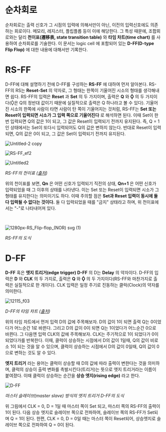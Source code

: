 # 순차회로
순차회로는 출력 신호가 그 시점의 입력에 의해서만이 아닌, 이전의 입력신호에도 의존하는 회로이다. 메모리, 레지스터, 플립플롭 등이 이에 해당한다. 그 특성 때문에, 조합회로와는 달리 **천이표(遷移表, state transition table)** 와 **타임 차트(time chart)** 를 사용하여 순차회로를 기술한다. 이 문서는 logic cell 에 포함되어 있는 **D-FF(D-type Flip Flop)** 에 대한 내용에 대해서만 기록한다.

# RS-FF
D-FF에 대해 설명하기 전에 D-FF를 구성하는 **RS-FF** 에 대하여 먼저 알아본다. RS-FF의 RS는 **Reset-Set** 의 약자로, 그 형태는 한쪽이 기울어진 시소의 형태를 생각해내면 쉽다. RS-FF의 입력은 **Reset** 과 **Set** 의 두 가지이며, 출력은 **Q** 와 **Ǭ** 의 두 가지이다(Ǭ은 Q의 정반대 값이기 때문에 실질적으로 출력은 Q 하나라고 볼 수 있다). 기울어진 시소의 한쪽에 사람이 타면 사람이 탄 쪽이 기울어지는 것처럼, RS-FF는 **Set 또는 Reset이 입력되면 시소가 그 입력 쪽으로 기울어진다** 로 해석하면 된다. 이때 Set이 한번 입력되면 Q의 값은 1이 되고, 그 값은 Reset이 입력되기 전까지 유지된다. 즉, Q = 1인 상태에서는 Set이 또다시 입력되어도 Q의 값은 변하지 않는다. 반대로 Reset이 입력되면, Q의 값은 0이 되고, 그 값은 Set이 입력되기 전까지 유지된다.

![Untitled-2 copy](https://user-images.githubusercontent.com/111409004/186793340-5c373823-3ec3-4630-ac04-cfe1d3f01e4c.png)

![RS-FF_ef2](https://user-images.githubusercontent.com/111409004/186793357-b6125c28-871c-43d1-878b-310cbf788299.png)

![Untitled2](https://user-images.githubusercontent.com/111409004/186792703-e0b8b7d1-e23b-4904-93dd-aecd0b9976d9.jpg)

*RS-FF의 천이표 ([출처](https://www.electronicshub.org/latches/))*

위의 천이표를 보면, **Qn** 은 어떤 신호가 입력되기 직전의 상태, **Qn+1** 은 어떤 신호가 입력되었을 때 그 이후의 상태를 나타낸다. 이는 Set 또는 Reset이 입력되면 시소가 그 형태를 유지한다는 의미이기도 하다. 이때 주의할 점은 **Set과 Reset 입력이 동시에 둘 다 입력될 수 없다는 것이다.** 둘 다 입력되었을 때를 "금지" 상태라고 하며, 위 천이표에서는 "-"로 나타내어져 있다.

<br/>

![1280px-RS_Flip-flop_(NOR) svg (1)](https://user-images.githubusercontent.com/111409004/187100686-7f44df6a-899a-41f6-91e7-c0be476bf6ca.png)

*RS-FF의 도식*

# D-FF
**D-FF** 혹은 **엣지 트리거(edge trigger) D-FF** 의 D는 **Delay** 의 약자이다. D-FF의 입력은 **D** 와 **CLK** 의 두 가지로, 출력은 **Q** 와 **Ǭ** 의 두 가지이다(RS-FF와 마찬가지로 출력은 실질적으로 한 개이다). CLK 입력은 일정 주기로 진동하는 클럭(Clock)의 약자를 의미한다.

![12115_f03](https://user-images.githubusercontent.com/111409004/186796306-2811820a-14df-4e87-b37e-a2315dd797b1.jpg)

*D-FF의 타임 차트 ([출처](https://jeea.or.jp/course/contents/12115/))*

위의 타임 차트에서 먼저 입력 D의 값에 주목해보자. D의 값이 1이 되면 출력 Q는 0이었다가 어느순간 1로 바뀐다. 그리고 D의 값이 0이 되면 Q는 1이었다가 어느순간 0으로 바뀐다. 그 다음엔 입력 CLK의 값에 주목해보자. CLK는 주기적으로 1이 되었다가 0이 되었다가를 반복한다. 이때, 클럭이 상승하는 시점에서 D의 값이 1일때, Q의 값이 비로소 1이 되는 것을 알 수 있으며, 클럭이 상승하는 시점에서 D의 값이 0일때, Q의 값이 0으로 변하는 것도 알 수 있다.

**엣지 트리거** 라는 용어는 클럭이 상승할 때 D의 값에 따라 출력이 변한다는 것을 의미하며, 클럭의 상승이 출력 변화를 촉발시킨다(트리거)는 뜻으로 엣지 트리거라는 이름이 붙여졌다. 이때 클럭이 상승하는 순간을 **상승 엣지(rising edge)** 라고 한다.

![D-FF](https://user-images.githubusercontent.com/111409004/186832151-adfb0efb-2a04-40f9-88f2-1038cb806e7d.PNG)

*마스터 슬레이브(master slave) 방식의 엣지 트리거 D-FF의 도식*

위 그림에서 CLK = 0, D = 1일 때 마스터 쪽이 Set 되고, 마스터 쪽의 RS-FF의 출력이 1이 된다. 다음 상승 엣지로 슬레이브 쪽으로 전파하여, 슬레이브 쪽의 RS-FF가 Set되며 Q = 1이 된다. 한편, CLK = 0, D = 0일 때는 마스터 쪽이 Reset되어, 상승엣지로 슬레이브 쪽으로 전파하여 Q = 0이 된다.
